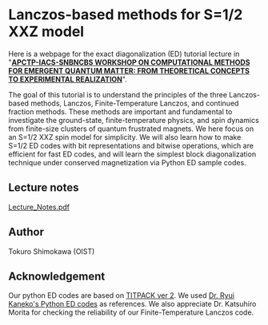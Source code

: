 # Lanczos-based methods for S=1/2 XXZ model
Here is a webpage for the exact diagonalization (ED) tutorial lecture in "[**APCTP-IACS-SNBNCBS WORKSHOP ON COMPUTATIONAL METHODS FOR EMERGENT QUANTUM MATTER:
FROM THEORETICAL CONCEPTS TO EXPERIMENTAL REALIZATION**](https://www.bose.res.in/Conferences/APCTP22/program/index.html)".

The goal of this tutorial is to understand the principles of the three Lanczos-based methods, Lanczos, Finite-Temperature Lanczos, and continued fraction methods. These methods are important and fundamental to investigate the ground-state, finite-temperature physics, and spin dynamics from finite-size clusters of quantum frustrated magnets. We here focus on an S=1/2 XXZ spin model for simplicity. We will also learn how to make S=1/2 ED codes with bit representations and bitwise operations, which are efficient for fast ED codes, and will learn the simplest block diagonalization technique under conserved magnetization via Python ED sample codes.


## Lecture notes
[Lecture_Notes.pdf](https://github.com/tshimokaw/PythonEDs/files/9996528/Lecture_Notes.pdf)




## Author
Tokuro Shimokawa (OIST)

## Acknowledgement
Our python ED codes are based on [TITPACK ver 2](https://ma.issp.u-tokyo.ac.jp/en/app/452). We used [Dr. Ryui Kaneko's Python ED codes](https://github.com/ryuikaneko/exact_diagonalization) as references. We also appreciate Dr. Katsuhiro Morita for checking the reliability of our Finite-Temperature Lanczos code.
